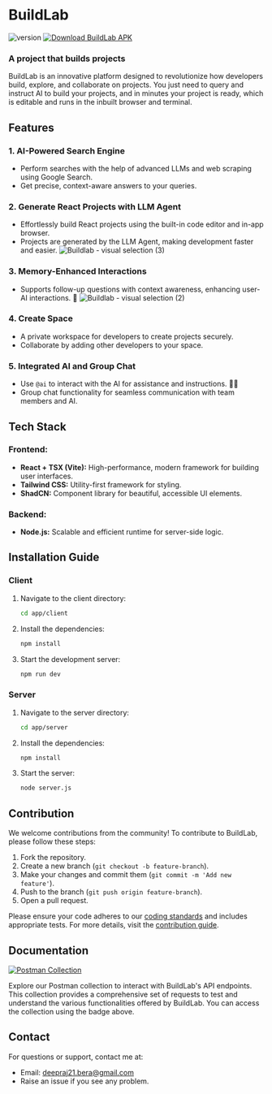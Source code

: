 # BuildLab

<!-- GitAds-Verify: CU9FXWCWUTXB1OF7U2FVP7OUD1YR4HCC -->

<p align="left">
    <img src="https://img.shields.io/badge/version-0.0.2-brightgreen?style=for-the-badge&logo=appveyor" alt="version">
    <a href="./app/client/android/app/release/BuildLab.apk">
        <img src="https://img.shields.io/badge/download-BuildLab.apk-blue?style=for-the-badge&logo=android" alt="Download BuildLab APK">
    </a>
</p>

### A project that builds projects
BuildLab is an innovative platform designed to revolutionize how developers build, explore, and collaborate on projects. You just need to query and instruct AI to build your projects, and in minutes your project is ready, which is editable and runs in the inbuilt browser and terminal.

## Features

### 1. **AI-Powered Search Engine**
- Perform searches with the help of advanced LLMs and web scraping using Google Search.
- Get precise, context-aware answers to your queries. 

### 2. **Generate React Projects with LLM Agent**
- Effortlessly build React projects using the built-in code editor and in-app browser.
- Projects are generated by the LLM Agent, making development faster and easier. 
![Buildlab - visual selection (3)](https://github.com/user-attachments/assets/84ec8f28-e210-4bf1-920e-384800ec002c)

### 3. **Memory-Enhanced Interactions**
- Supports follow-up questions with context awareness, enhancing user-AI interactions. 🤖
![Buildlab - visual selection (2)](https://github.com/user-attachments/assets/fb1f6435-e2e5-44b8-8e1e-4be831646524)

### 4. **Create Space**
- A private workspace for developers to create projects securely.
- Collaborate by adding other developers to your space. 

### 5. **Integrated AI and Group Chat**
- Use `@ai` to interact with the AI for assistance and instructions. 🤖💡
- Group chat functionality for seamless communication with team members and AI. 

## Tech Stack

### Frontend:
- **React + TSX (Vite):** High-performance, modern framework for building user interfaces.
- **Tailwind CSS:** Utility-first framework for styling.
- **ShadCN:** Component library for beautiful, accessible UI elements.

### Backend:
- **Node.js:** Scalable and efficient runtime for server-side logic.

## Installation Guide

### Client

1. Navigate to the client directory:
    ```sh
    cd app/client
    ```

2. Install the dependencies:
    ```sh
    npm install
    ```

3. Start the development server:
    ```sh
    npm run dev
    ```

### Server

1. Navigate to the server directory:
    ```sh
    cd app/server
    ```

2. Install the dependencies:
    ```sh
    npm install
    ```

3. Start the server:
    ```sh
    node server.js
    ```

## Contribution

We welcome contributions from the community! To contribute to BuildLab, please follow these steps:

1. Fork the repository.
2. Create a new branch (`git checkout -b feature-branch`).
3. Make your changes and commit them (`git commit -m 'Add new feature'`).
4. Push to the branch (`git push origin feature-branch`).
5. Open a pull request.

Please ensure your code adheres to our [coding standards](CODE_OF_CONDUCT.md) and includes appropriate tests. For more details, visit the [contribution guide](CONTRIBUTING.md).


## Documentation

<p align="left">
    <a href="https://restless-meadow-826596.postman.co/workspace/New-Team-Workspace~0f549a0c-6bde-4ac1-9679-e6d0ce3e6650/collection/31222444-55e38d0f-e231-47cc-b583-674f108a9cdc?action=share&creator=31222444">
        <img src="https://img.shields.io/badge/Postman-Collection-orange?style=for-the-badge&logo=postman" alt="Postman Collection">
    </a>
</p>


Explore our Postman collection to interact with BuildLab's API endpoints. This collection provides a comprehensive set of requests to test and understand the various functionalities offered by BuildLab. You can access the collection using the badge above.

## Contact

For questions or support, contact me at:
- Email: deepraj21.bera@gmail.com
- Raise an issue if you see any problem.

